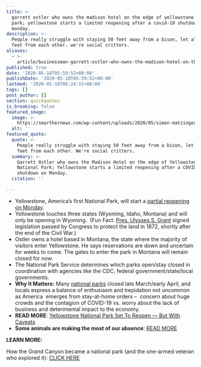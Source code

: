 ```yaml
---
title: >-
  garrett ostler who owns the madison hotel on the edge of yellowstone national
  park; yellowstone starts a limited reopening after a covid-19 shutdown on
  monday.
description: >-
  People really struggle with staying 50 feet away from a bison, let alone six
  feet from each other. we're social critters.
aliases:
  - >-
    article/businessman-garrett-ostler-who-owns-the-madison-hotel-on-the-edge-of-yellowstone-national-park-which-starts-a-limited-reopening-after-a-covid-19-shutdown-on-monday/
published: true
date: '2020-05-18T05:59:52+00:00'
publishDate: '2020-05-18T05:59:52+00:00'
lastmod: '2020-05-18T06:24:15+00:00'
tags: []
post_author: []
section: quickquotes
is_breaking: false
featured_image:
  image: >-
    https://smarthernews.com/wp-content/uploads/2020/05/simon-matzinger-twukN12EN7c-unsplash-min-1024x658.jpg
  alt: ''
featured_quote:
  quote: >-
    People really struggle with staying 50 feet away from a bison, let alone six
    feet from each other. We're social critters.
  summary: >-
    Garrett Ostler who owns the Madison Hotel on the edge of Yellowstone
    National Park; Yellowstone starts a limited reopening after a COVID-19
    shutdown on Monday.
  citation: ''

---
```

*   Yellowstone, America’s first National Park, will start a [partial reopening on Monday](\"https://www.nps.gov/yell/learn/news/20015.htm\").
*   Yellowstone touches three states (Wyoming, Idaho, Montana) and will only be opening in Wyoming.  (Fun Fact: [Pres. Ulysses S. Grant](\"https://www.nps.gov/yell/learn/historyculture/yellowstoneestablishment.htm\") signed legislation passed by Congress to protect the land in 1872, shortly after the end of the Civil War.)
*   Ostler owns a hotel based in Montana, the state where the majority of visitors enter Yellowstone. He says reservations are down and uncertain for weeks to come. The gates to enter the park in Montana will remain closed for now.
*   The National Park Service determines which parks open/stay closed in coordination with agencies like the CDC, federal government/state/local governments.
*   **Why It Matters:** Many [national parks](\"https://www.nps.gov/aboutus/news/public-health-update.htm\") closed late March/early April, and locals express a balance of enthusiasm and trepidation not uncommon as America  emerges from stay-at-home orders –  concern about huge crowds and the contagion of COVID-19 vs. worry about the lack of business and deterimental impact to the economy.
*   **READ MORE**: [Yellowstone National Park Set To Reopen — But With Caveats](\"https://www.npr.org/2020/05/17/856364234/yellowstone-national-park-set-to-reopen-but-with-caveats\")
*   **Some animals are making the most of our absence**: [READ MORE](\"https://www.nbcnews.com/news/us-news/national-park-closings-gave-wildlife-room-roam-rangers-advise-caution-n1208216\")

**LEARN MORE:**

How the Grand Canyon became a national park (and the one-armed veteran who explored it): [CLICK HERE](\"https://smarthernews.com/19-02-26-grand-canyon/\")